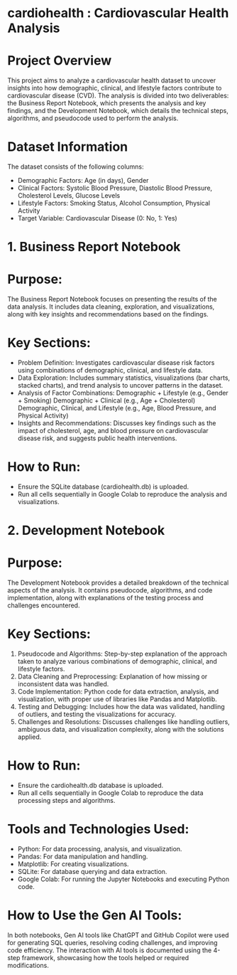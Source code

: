 # cardiohealth : Cardiovascular Health Analysis 
# Project Overview
This project aims to analyze a cardiovascular health dataset to uncover insights into how demographic, clinical, and lifestyle factors contribute to cardiovascular disease (CVD). The analysis is divided into two deliverables: the Business Report Notebook, which presents the analysis and key findings, and the Development Notebook, which details the technical steps, algorithms, and pseudocode used to perform the analysis.

# Dataset Information
The dataset consists of the following columns:
- Demographic Factors: Age (in days), Gender
- Clinical Factors: Systolic Blood Pressure, Diastolic Blood Pressure, Cholesterol Levels, Glucose Levels
- Lifestyle Factors: Smoking Status, Alcohol Consumption, Physical Activity
- Target Variable: Cardiovascular Disease (0: No, 1: Yes)

# 1. Business Report Notebook
# Purpose:
The Business Report Notebook focuses on presenting the results of the data analysis. It includes data cleaning, exploration, and visualizations, along with key insights and recommendations based on the findings.

# Key Sections:
- Problem Definition: Investigates cardiovascular disease risk factors using combinations of demographic, clinical, and lifestyle data.
- Data Exploration: Includes summary statistics, visualizations (bar charts, stacked charts), and trend analysis to uncover patterns in the dataset.
- Analysis of Factor Combinations:
Demographic + Lifestyle (e.g., Gender + Smoking)
Demographic + Clinical (e.g., Age + Cholesterol)
Demographic, Clinical, and Lifestyle (e.g., Age, Blood Pressure, and Physical Activity)
- Insights and Recommendations: Discusses key findings such as the impact of cholesterol, age, and blood pressure on cardiovascular disease risk, and suggests public health interventions.

# How to Run:
- Ensure the SQLite database (cardiohealth.db) is uploaded.
- Run all cells sequentially in Google Colab to reproduce the analysis and visualizations.

# 2. Development Notebook
# Purpose:
The Development Notebook provides a detailed breakdown of the technical aspects of the analysis. It contains pseudocode, algorithms, and code implementation, along with explanations of the testing process and challenges encountered.

# Key Sections:
1. Pseudocode and Algorithms: Step-by-step explanation of the approach taken to analyze various combinations of demographic, clinical, and lifestyle factors.
2. Data Cleaning and Preprocessing: Explanation of how missing or inconsistent data was handled.
3. Code Implementation: Python code for data extraction, analysis, and visualization, with proper use of libraries like Pandas and Matplotlib.
4. Testing and Debugging: Includes how the data was validated, handling of outliers, and testing the visualizations for accuracy.
5. Challenges and Resolutions: Discusses challenges like handling outliers, ambiguous data, and visualization complexity, along with the solutions applied.

# How to Run:
- Ensure the cardiohealth.db database is uploaded.
- Run all cells sequentially in Google Colab to reproduce the data processing steps and algorithms.

# Tools and Technologies Used:
- Python: For data processing, analysis, and visualization.
- Pandas: For data manipulation and handling.
- Matplotlib: For creating visualizations.
- SQLite: For database querying and data extraction.
- Google Colab: For running the Jupyter Notebooks and executing Python code.

# How to Use the Gen AI Tools:
In both notebooks, Gen AI tools like ChatGPT and GitHub Copilot were used for generating SQL queries, resolving coding challenges, and improving code efficiency. The interaction with AI tools is documented using the 4-step framework, showcasing how the tools helped or required modifications.
